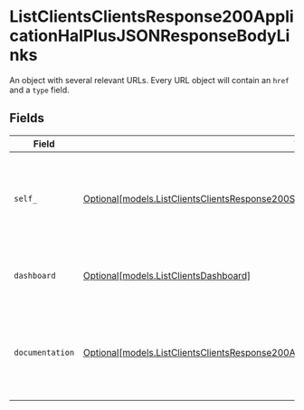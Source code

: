 # ListClientsClientsResponse200ApplicationHalPlusJSONResponseBodyLinks

An object with several relevant URLs. Every URL object will contain an `href` and a `type` field.


## Fields

| Field                                                                                                                                                                                      | Type                                                                                                                                                                                       | Required                                                                                                                                                                                   | Description                                                                                                                                                                                |
| ------------------------------------------------------------------------------------------------------------------------------------------------------------------------------------------ | ------------------------------------------------------------------------------------------------------------------------------------------------------------------------------------------ | ------------------------------------------------------------------------------------------------------------------------------------------------------------------------------------------ | ------------------------------------------------------------------------------------------------------------------------------------------------------------------------------------------ |
| `self_`                                                                                                                                                                                    | [Optional[models.ListClientsClientsResponse200Self]](../models/listclientsclientsresponse200self.md)                                                                                       | :heavy_minus_sign:                                                                                                                                                                         | In v2 endpoints, URLs are commonly represented as objects with an `href` and `type` field.                                                                                                 |
| `dashboard`                                                                                                                                                                                | [Optional[models.ListClientsDashboard]](../models/listclientsdashboard.md)                                                                                                                 | :heavy_minus_sign:                                                                                                                                                                         | Direct link to the organization's Mollie dashboard.                                                                                                                                        |
| `documentation`                                                                                                                                                                            | [Optional[models.ListClientsClientsResponse200ApplicationHalPlusJSONResponseBodyDocumentation]](../models/listclientsclientsresponse200applicationhalplusjsonresponsebodydocumentation.md) | :heavy_minus_sign:                                                                                                                                                                         | In v2 endpoints, URLs are commonly represented as objects with an `href` and `type` field.                                                                                                 |